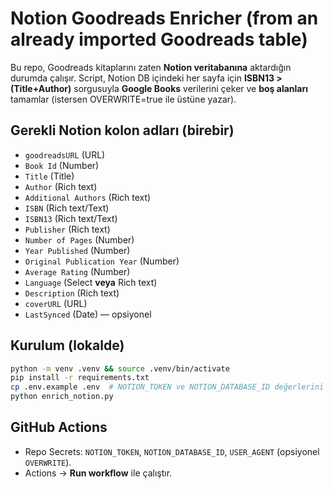 # Notion Goodreads Enricher (from an already imported Goodreads table)

Bu repo, Goodreads kitaplarını zaten **Notion veritabanına** aktardığın durumda çalışır.
Script, Notion DB içindeki her sayfa için **ISBN13 > (Title+Author)** sorgusuyla
**Google Books** verilerini çeker ve **boş alanları** tamamlar (istersen OVERWRITE=true ile üstüne yazar).

## Gerekli Notion kolon adları (birebir)
- `goodreadsURL` (URL)
- `Book Id` (Number)
- `Title` (Title)
- `Author` (Rich text)
- `Additional Authors` (Rich text)
- `ISBN` (Rich text/Text)
- `ISBN13` (Rich text/Text)
- `Publisher` (Rich text)
- `Number of Pages` (Number)
- `Year Published` (Number)
- `Original Publication Year` (Number)
- `Average Rating` (Number)
- `Language` (Select **veya** Rich text)
- `Description` (Rich text)
- `coverURL` (URL)
- `LastSynced` (Date) — opsiyonel

## Kurulum (lokalde)
```bash
python -m venv .venv && source .venv/bin/activate
pip install -r requirements.txt
cp .env.example .env  # NOTION_TOKEN ve NOTION_DATABASE_ID değerlerini gir
python enrich_notion.py
```

## GitHub Actions
- Repo Secrets: `NOTION_TOKEN`, `NOTION_DATABASE_ID`, `USER_AGENT` (opsiyonel `OVERWRITE`).
- Actions → **Run workflow** ile çalıştır.
